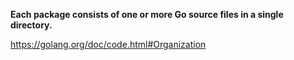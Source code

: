 **Each package consists of one or more Go source files in a single directory.**

https://golang.org/doc/code.html#Organization
